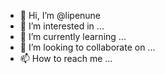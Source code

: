 - 👋 Hi, I’m @lipenune
- 👀 I’m interested in ...
- 🌱 I’m currently learning ...
- 💞️ I’m looking to collaborate on ...
- 📫 How to reach me ...

<!---
lipenune/lipenune is a ✨ special ✨ repository because its `README.md` (this file) appears on your GitHub profile.
You can click the Preview link to take a look at your changes.
--->
